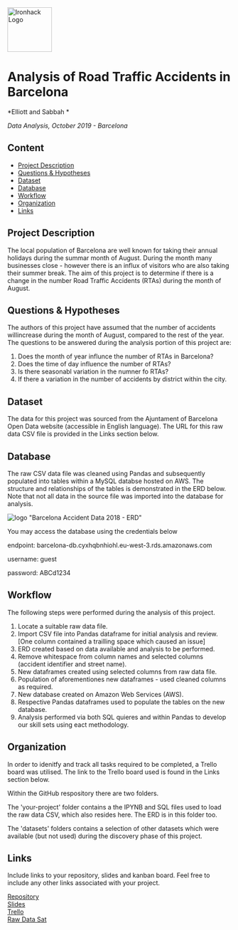 <img src="https://bit.ly/2VnXWr2" alt="Ironhack Logo" width="100"/>

# Analysis of Road Traffic Accidents in Barcelona
*Elliott and Sabbah *

*Data Analysis, October 2019 - Barcelona*

## Content
- [Project Description](#project-description)
- [Questions & Hypotheses](#questions-hypotheses)
- [Dataset](#dataset)
- [Database](#database)
- [Workflow](#workflow)
- [Organization](#organization)
- [Links](#links)


## Project Description
The local population of Barcelona are well known for taking their annual holidays during the summar month of August. During the month many businesses close - however there is an influx of visitors who are also taking their summer break. The aim of this project is to determine if there is a change in the number Road Traffic Accidents (RTAs) during the month of August.

## Questions & Hypotheses
The authors of this project have assumed that the number of accidents willincrease during the month of August, compared to the rest of the year.
The questions to be answered during the analysis portion of this project are:
1. Does the month of year influnce the number of RTAs in Barcelona?
2. Does the time of day influence the number of RTAs?
3. Is there seasonabl variation in the numner fo RTAs?
3. If there a variation in the number of accidents by district within the city.

## Dataset
The data for this project was sourced from the Ajuntament of Barcelona Open Data website (accessible in English language). The URL for this raw data CSV file is provided in the Links section below.

## Database
The raw CSV data file was cleaned using Pandas and subsequently populated into tables within a MySQL databse hosted on AWS. The structure and relationships of the tables is demonstrated in the ERD below. Note that not all data in the source file was imported into the database for analysis.

![logo](https://www.dropbox.com/s/ppuwne3jhkv41d6/ERD.JPG?raw=1) "Barcelona Accident Data 2018 - ERD"


You may access the database using the credentials below

endpoint: barcelona-db.cyxhqbnhiohl.eu-west-3.rds.amazonaws.com

username: guest

password: ABCd1234

## Workflow
The following steps were performed during the analysis of this project.
1.  Locate a suitable raw data file.
2.  Import CSV file into Pandas dataframe for initial analysis and review. [One column contained a trailling space which caused an issue]
3.  ERD created based on data available and analysis to be performed.
4.  Remove whitespace from column names and selected columns (accident identifier and street name).
5.  New dataframes created using selected columns from raw data file.
6.  Population of aforementiones new dataframes - used cleaned columns as required.
7.  New database created on Amazon Web Services (AWS).
8.  Respective Pandas dataframes used to populate the tables on the new database.
9.  Analysis performed via both SQL quieres and within Pandas to develop our skill sets using eact methodology.

## Organization
In order to idenitfy and track all tasks required to be completed, a Trello board was utilised. The link to the Trello board used is found in the Links section below.

Within the GitHub respository there are two folders.

The 'your-project' folder contains a the IPYNB and SQL files used to load the raw data CSV, which also resides here. The ERD is in this folder too.

The 'datasets' folders contains a selection of other datasets which were available (but not used) during the discovery phase of this project.

## Links
Include links to your repository, slides and kanban board. Feel free to include any other links associated with your project.

[Repository](https://github.com/tristar82/Project-Week-2-Barcelona)  
[Slides](https://www.dropbox.com/s/udxfsejpht96p2r/Investigation%20into%20influence%20of%20summer%20on%20RTAs%20in%20city%20of%20Barcelona.pdf?dl=0)  
[Trello](https://trello.com/b/G0laRJKn/accidents-in-barcelona)  
[Raw Data Sat](https://opendata-ajuntament.barcelona.cat/data/dataset/317e3743-fb79-4d2f-a128-5f12d2c9a55a/resource/6e2daeb5-e359-43ad-b0b5-7fdf438c8d6f/download/2018_accidents_vehicles_gu_bcn_.csv) 
